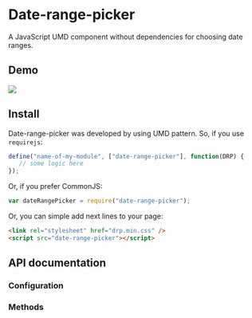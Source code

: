 # Date-range-picker
A JavaScript UMD component without dependencies for choosing date ranges.

## Demo
![ ](https://raw.githubusercontent.com/dosandk/date-range-picker/master/assets/drp-preview.png)

## Install
Date-range-picker was developed by using UMD pattern.
So, if you use `requirejs`:  

```javascript
define("name-of-my-module", ["date-range-picker"], function(DRP) {
   // some logic here
}); 
```
Or, if you prefer CommonJS:
```javascript
var dateRangePicker = require("date-range-picker");
```
Or, you can simple add next lines to your page:
```html
<link rel="stylesheet" href="drp.min.css" />
<script src="date-range-picker"></script>
```
## API documentation
### Configuration
### Methods
